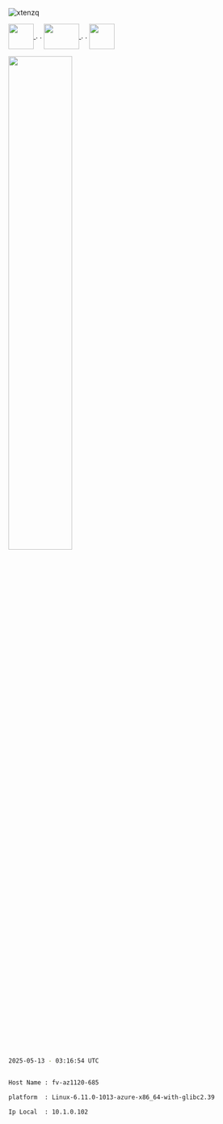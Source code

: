 

 <p align="left"> <img src="https://komarev.com/ghpvc/?username=xtenzq&label=Profile%20views&color=0e75b6&style=flat" alt="xtenzq" /> </p>  

 <p> <a href="https://twitter.com/xtenzq" target="blank"><img align="center" src="https://iconape.com/wp-content/png_logo_vector/drone.png" height="50px" width="50px" />  </a>  .  .
 <a href="https://youtube.com" target="blank"><img align="center" src="https://iconape.com/wp-content/files/cm/286303/svg/youtube-icon-logo-logo-icon-png-svg.png" height="50px" width="70px" />  </a>  .  .
 <a href="https://twitter.com/xtenzq" target="blank"><img align="center" src="https://image.flaticon.com/icons/png/128/1409/1409937.png" height="50px" width="50px" /></a> </p>  
  <p align="left"> <img src="https://www.pngarts.com/files/12/Blue-Discord-Logo-Icon-PNG-Picture.png" height="50%" width="50%"  /> </p>  


 ```bash

 2025-05-13 - 03:16:54 UTC

 ```


 ```bash

 Host Name : fv-az1120-685

 platform  : Linux-6.11.0-1013-azure-x86_64-with-glibc2.39

 Ip Local  : 10.1.0.102

 ```



 